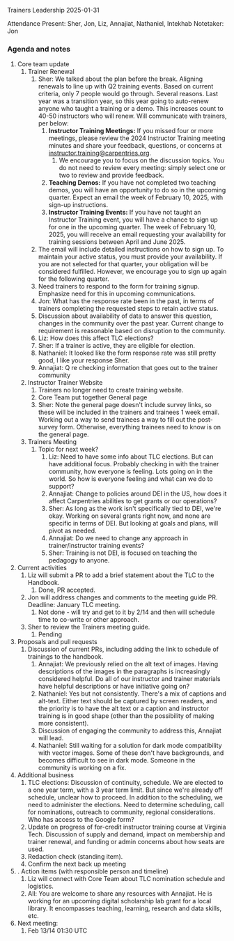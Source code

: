 Trainers Leadership 2025-01-31

Attendance
Present: Sher, Jon, Liz, Annajiat, Nathaniel, Intekhab
Notetaker: Jon
### Agenda and notes

1. Core team update
	1. Trainer Renewal
		1. Sher: We talked about the plan before the break. Aligning renewals to line up with  Q2 training events. Based on current criteria, only 7 people would go through. Several reasons. Last year was a transition year, so this year going to auto-renew anyone who taught a training or a demo. This increases count to 40-50 instructors who will renew. Will communicate with trainers, per below: 
			1. **Instructor Training Meetings:** If you missed four or more meetings, please review the 2024 Instructor Training meeting minutes and share your feedback, questions, or concerns at instructor.training@carpentries.org. 
				1. We encourage you to focus on the discussion topics. You do not need to review every meeting: simply select one or two to review and provide feedback.
			2. **Teaching Demos:** If you have not completed two teaching demos, you will have an opportunity to do so in the upcoming quarter. Expect an email the week of February 10, 2025, with sign-up instructions.
			3. **Instructor Training Events:** If you have not taught an Instructor Training event, you will have a chance to sign up for one in the upcoming quarter. The week of February 10, 2025, you will receive an email requesting your availability for training sessions between April and June 2025.
		2. The email will include detailed instructions on how to sign up. To maintain your active status, you must provide your availability. If you are not selected for that quarter, your obligation will be considered fulfilled. However, we encourage you to sign up again for the following quarter. 
		3. Need trainers to respond to the form for training signup. Emphasize need for this in upcoming communications. 
		4. Jon: What has the response rate been in the past, in terms of trainers completing the requested steps to retain active status.
		5. Discussion about availability of data to answer this question, changes in the community over the past year. Current change to requirement is reasonable based on disruption to the community.
		6. Liz: How does this affect TLC elections? 
		7. Sher: If a trainer is active, they are eligible for election.
		8. Nathaniel: It looked like the form response rate was still pretty good, I like your response Sher.
		9. Annajiat: Q re checking information that goes out to the trainer community
	2. Instructor Trainer Website
		1. Trainers no longer need to create training website. 
		2. Core Team put together General page
		3. Sher: Note the general page doesn't include survey links, so these will be included in the trainers and trainees 1 week email. Working out a way to send trainees a way to fill out the post-survey form. Otherwise, everything trainees need to know is on the general page.
	3.  Trainers Meeting 
		1. Topic for next week?
			1. Liz: Need to have some info about TLC elections. But can have additional focus. Probably checking in with the trainer community, how everyone is feeling. Lots going on in the world. So how is everyone feeling and what can we do to support?
			2. Annajiat: Change to policies around DEI in the US, how does it affect Carpentries abilities to get grants or our operations? 
			3. Sher: As long as the work isn't specifically tied to DEI, we're okay. Working on several grants right now, and none are specific in terms of DEI. But looking at goals and plans, will pivot as needed.
			4. Annajiat: Do we need to change any approach in trainer/instructor training events?
			5. Sher: Training is not DEI, is focused on teaching the pedagogy to anyone.
2. Current activities
	1. Liz will submit a PR to add a brief statement about the TLC to the Handbook.
		1. Done, PR accepted.
	2. Jon will address changes and comments to the meeting guide PR. Deadline: January TLC meeting.
		1. Not done - will try and get to it by 2/14 and then will schedule time to co-write or other approach.
	3. Sher to review the Trainers meeting guide.
		1. Pending
3. Proposals and pull requests
	1. Discussion of current PRs, including adding the link to schedule of trainings to the handbook.
		1. Annajiat: We previously relied on the alt text of images. Having descriptions of the images in the paragraphs is increasingly considered helpful. Do all of our instructor and trainer materials have helpful descriptions or have initiative going on?
		2. Nathaniel: Yes but not consistently. There's a mix of captions and alt-text. Either text should be captured by screen readers, and the priority is to have the alt text or a caption and instructor training is in good shape (other than the possibility of making more consistent).
		3. Discussion of engaging the community to address this, Annajiat will lead. 
		4. Nathaniel: Still waiting for a solution for dark mode compatibility with vector images. Some of these don't have backgrounds, and becomes difficult to see in dark mode. Someone in the community is working on a fix.
4.  Additional business
	1. TLC elections: Discussion of continuity, schedule. We are elected to a one year term, with a 3 year term limit. But since we're already off schedule, unclear how to proceed. In addition to the scheduling, we need to administer the elections. Need to determine scheduling, call for nominations, outreach to community, regional considerations. Who has access to the Google form?
	2. Update on progress of for-credit instructor training course at Virginia Tech. Discussion of supply and demand, impact on membership and trainer renewal, and funding or admin concerns about how seats are used.
	3. Redaction check (standing item).
	4. Confirm the next back up meeting 
5. . Action items (with responsible person and timeline)
	1. Liz will connect with Core Team about TLC nomination schedule and logistics.
	2. All:  You are welcome to share any resources with Annajiat. He is working for an upcoming digital scholarship lab grant for a local library. It encompasses teaching, learning, research and data skills, etc.
6. Next meeting:
	1. Feb 13/14 01:30 UTC
